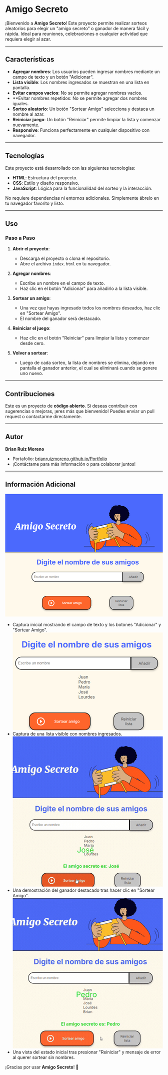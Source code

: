 # Amigo Secreto

¡Bienvenido a **Amigo Secreto**! Este proyecto permite realizar sorteos aleatorios para elegir un "amigo secreto" o ganador de manera fácil y rápida. Ideal para reuniones, celebraciones o cualquier actividad que requiera elegir al azar.

---

## Características

- **Agregar nombres**: Los usuarios pueden ingresar nombres mediante un campo de texto y un botón "Adicionar".
- **Lista visible**: Los nombres ingresados se muestran en una lista en pantalla.
- **Evitar campos vacíos**: No se permite agregar nombres vacíos.
- **Evitar nombres repetidos: No se permite agregar dos nombres iguales.
- **Sorteo aleatorio**: Un botón "Sortear Amigo" selecciona y destaca un nombre al azar.
- **Reiniciar juego**: Un botón "Reiniciar" permite limpiar la lista y comenzar nuevamente.
- **Responsive**: Funciona perfectamente en cualquier dispositivo con navegador.

---

## Tecnologías

Este proyecto está desarrollado con las siguientes tecnologías:

- **HTML**: Estructura del proyecto.
- **CSS**: Estilo y diseño responsivo.
- **JavaScript**: Lógica para la funcionalidad del sorteo y la interacción.

No requiere dependencias ni entornos adicionales. Simplemente ábrelo en tu navegador favorito y listo.

---

## Uso

### Paso a Paso

1. **Abrir el proyecto**:
   - Descarga el proyecto o clona el repositorio.
   - Abre el archivo `index.html` en tu navegador.

2. **Agregar nombres**:
   - Escribe un nombre en el campo de texto.
   - Haz clic en el botón "Adicionar" para añadirlo a la lista visible.

3. **Sortear un amigo**:
   - Una vez que hayas ingresado todos los nombres deseados, haz clic en "Sortear Amigo".
   - El nombre del ganador será destacado.

4. **Reiniciar el juego**:
   - Haz clic en el botón "Reiniciar" para limpiar la lista y comenzar desde cero.

5. **Volver a sortear**:
   - Luego de cada sorteo, la lista de nombres se elimina, dejando en pantalla el ganador anterior, el cual se eliminará cuando se genere uno nuevo.

---

## Contribuciones

Este es un proyecto de **código abierto**. Si deseas contribuir con sugerencias o mejoras, ¡eres más que bienvenido! Puedes enviar un pull request o contactarme directamente.

---

## Autor

**Brian Ruiz Moreno**

- Portafolio: [brianruizmoreno.github.io/Portfolio](https://brianruizmoreno.github.io/Portfolio/)
- ¡Contáctame para más información o para colaborar juntos!

---

## Información Adicional


![Vista de la interfaz inicial](./assets/captura-inicial.png)
- Captura inicial mostrando el campo de texto y los botones "Adicionar" y "Sortear Amigo".
![Vista de la lista de nombres](./assets/lista-nombres.png)
- Captura de una lista visible con nombres ingresados.
![Vista del ganador](./assets/ganador.gif)
- Una demostración del ganador destacado tras hacer clic en "Sortear Amigo".
![Vista del estado inicial tras resetear y error en campo vacío](./assets/reset.gif)
- Una vista del estado inicial tras presionar "Reiniciar" y mensaje de error al querer sortear sin nombres.


¡Gracias por usar **Amigo Secreto**! 🎉

